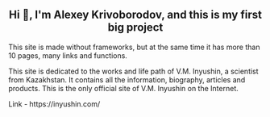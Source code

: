 <h2 align="center">Hi 👋, I'm Alexey Krivoborodov, and this is my first big project</h2>
<p>This site is made without frameworks, but at the same time it has more than 10 pages, many links and functions.</p>
<p>This site is dedicated to the works and life path of V.M. Inyushin, a scientist from Kazakhstan. It contains all the information, biography, articles and products. This is the only official site of V.M. Inyushin on the Internet.</p>
<p>Link - https://inyushin.com/</p>
